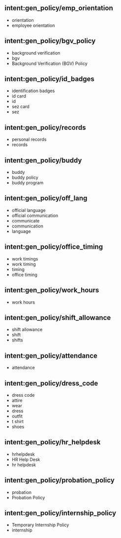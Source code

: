 ## intent:gen_policy/emp_orientation
- orientation
- employee orientation

## intent:gen_policy/bgv_policy
- background verification
- bgv
- Background Verification (BGV) Policy 

## intent:gen_policy/id_badges
- identification badges
- id card
- id
- sez card
- sez

## intent:gen_policy/records
- personal records
- records

## intent:gen_policy/buddy
- buddy
- buddy policy
- buddy program

## intent:gen_policy/off_lang
- official language
- official communication
- communicate
- communication
- language

## intent:gen_policy/office_timing
- work timings
- work timing
- timing
- office timing

## intent:gen_policy/work_hours
- work hours

## intent:gen_policy/shift_allowance
- shift allowance
- shift
- shifts

## intent:gen_policy/attendance
- attendance

## intent:gen_policy/dress_code
- dress code
- attire
- wear
- dress
- outfit
- t shirt
- shoes

## intent:gen_policy/hr_helpdesk
- hrhelpdesk
- HR Help Desk 
- hr helpdesk

## intent:gen_policy/probation_policy
- probation
- Probation Policy 

## intent:gen_policy/internship_policy
- Temporary Internship Policy 
- internship
